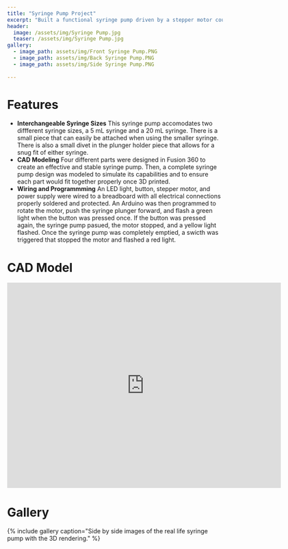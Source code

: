 ```yaml
---
title: "Syringe Pump Project"
excerpt: "Built a functional syringe pump driven by a stepper motor coupled to a lead screw."
header:
  image: /assets/img/Syringe Pump.jpg
  teaser: /assets/img/Syringe Pump.jpg
gallery:
  - image_path: assets/img/Front Syringe Pump.PNG
  - image_path: assets/img/Back Syringe Pump.PNG
  - image_path: assets/img/Side Syringe Pump.PNG
   
---
```


# Features

* **Interchangeable Syringe Sizes** This syringe pump accomodates two diffferent syringe sizes, a 5 mL syringe and a 20 mL syringe. There is a small piece that can easily be attached when using the smaller syringe. There is also a small divet in the plunger holder piece that allows for a snug fit of either syringe.
* **CAD Modeling** Four different parts were designed in Fusion 360 to create an effective and stable syringe pump. Then, a complete syringe pump design was modeled to simulate its capabilities and to ensure each part would fit together properly once 3D printed.
* **Wiring and Programmming** An LED light, button, stepper motor, and power supply were wired to a breadboard with all electrical connections properly soldered and protected. An Arduino was then programmed to rotate the motor, push the syringe plunger forward, and flash a green light when the button was pressed once. If the button was pressed again, the syringe pump pasued, the motor stopped, and a yellow light flashed. Once the syringe pump was completely emptied, a swicth was triggered that stopped the motor and flashed a red light.

# CAD Model
<iframe src="https://vanderbilt643.autodesk360.com/shares/public/SH35dfcQT936092f0e4396a787ea53f9a532?mode=embed" width="640" height="480" allowfullscreen="true" webkitallowfullscreen="true" mozallowfullscreen="true"  frameborder="0"></iframe>

# Gallery
{% include gallery caption="Side by side images of the real life syringe pump with the 3D rendering." %}
